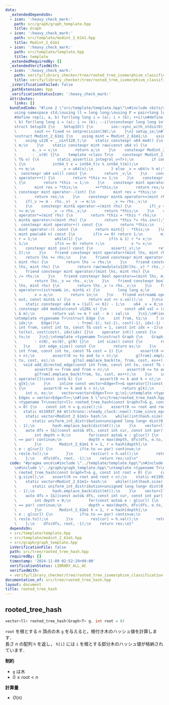 ```yaml
---
data:
  _extendedDependsOn:
  - icon: ':heavy_check_mark:'
    path: src/graph/graph_template.hpp
    title: Graph
  - icon: ':heavy_check_mark:'
    path: src/template/modint_2_61m1.hpp
    title: Modint_2_61m1
  - icon: ':heavy_check_mark:'
    path: src/template/template.hpp
    title: template
  _extendedRequiredBy: []
  _extendedVerifiedWith:
  - icon: ':heavy_check_mark:'
    path: verify/library_checker/tree/rooted_tree_isomorphism_classification.test.cpp
    title: verify/library_checker/tree/rooted_tree_isomorphism_classification.test.cpp
  _isVerificationFailed: false
  _pathExtension: hpp
  _verificationStatusIcon: ':heavy_check_mark:'
  attributes:
    links: []
  bundledCode: "#line 2 \"src/template/template.hpp\"\n#include <bits/stdc++.h>\n\
    using namespace std;\nusing ll = long long;\nusing P = pair<long long, long long>;\n\
    #define rep(i, a, b) for(long long i = (a); i < (b); ++i)\n#define rrep(i, a,\
    \ b) for(long long i = (a); i >= (b); --i)\nconstexpr long long inf = 4e18;\n\
    struct SetupIO {\n    SetupIO() {\n        ios::sync_with_stdio(0);\n        cin.tie(0);\n\
    \        cout << fixed << setprecision(30);\n    }\n} setup_io;\n#line 3 \"src/template/modint_2_61m1.hpp\"\
    \nstruct Modint_2_61m1 {\n    using mint = Modint_2_61m1;\n    using u64 = uint64_t;\n\
    \    using u128 = __uint128_t;\n    static constexpr u64 mod() {\n        return\
    \ m;\n    }\n    static constexpr mint raw(const u64 v) {\n        mint a;\n \
    \       a._v = v;\n        return a;\n    }\n    constexpr Modint_2_61m1()\n \
    \       : _v(0) {}\n    template <class T>\n    constexpr Modint_2_61m1(const\
    \ T& v) {\n        static_assert(is_integral_v<T>);\n        if constexpr(is_signed_v<T>)\
    \ {\n            int64_t x = int64_t(v % int64_t(m));\n            if(x < 0) x\
    \ += m;\n            _v = u64(x);\n        } else _v = u64(v % m);\n    }\n  \
    \  constexpr u64 val() const {\n        return _v;\n    }\n    constexpr mint&\
    \ operator++() {\n        return *this += 1;\n    }\n    constexpr mint& operator--()\
    \ {\n        return *this -= 1;\n    }\n    constexpr mint operator++(int) {\n\
    \        mint res = *this;\n        ++*this;\n        return res;\n    }\n   \
    \ constexpr mint operator--(int) {\n        mint res = *this;\n        --*this;\n\
    \        return res;\n    }\n    constexpr mint& operator+=(mint rhs) {\n    \
    \    if(_v >= m - rhs._v) _v -= m;\n        _v += rhs._v;\n        return *this;\n\
    \    }\n    constexpr mint& operator-=(mint rhs) {\n        if(_v < rhs._v) _v\
    \ += m;\n        _v -= rhs._v;\n        return *this;\n    }\n    constexpr mint&\
    \ operator*=(mint rhs) {\n        return *this = *this * rhs;\n    }\n    constexpr\
    \ mint& operator/=(mint rhs) {\n        return *this *= rhs.inv();\n    }\n  \
    \  constexpr mint operator+() const {\n        return *this;\n    }\n    constexpr\
    \ mint operator-() const {\n        return mint{} - *this;\n    }\n    constexpr\
    \ mint pow(u64 n) const {\n        if(n == 0) return 1;\n        mint x = *this,\
    \ r = 1;\n        while(1) {\n            if(n & 1) r *= x;\n            n >>=\
    \ 1;\n            if(n == 0) return r;\n            x *= x;\n        }\n    }\n\
    \    constexpr mint inv() const {\n        assert(_v);\n        return pow(m -\
    \ 2);\n    }\n    friend constexpr mint operator+(mint lhs, mint rhs) {\n    \
    \    return lhs += rhs;\n    }\n    friend constexpr mint operator-(mint lhs,\
    \ mint rhs) {\n        return lhs -= rhs;\n    }\n    friend constexpr mint operator*(mint\
    \ lhs, mint rhs) {\n        return raw(modulo(u128(lhs._v) * rhs._v));\n    }\n\
    \    friend constexpr mint operator/(mint lhs, mint rhs) {\n        return lhs\
    \ /= rhs;\n    }\n    friend constexpr bool operator==(mint lhs, mint rhs) {\n\
    \        return lhs._v == rhs._v;\n    }\n    friend constexpr bool operator!=(mint\
    \ lhs, mint rhs) {\n        return lhs._v != rhs._v;\n    }\n    friend istream&\
    \ operator>>(istream& in, mint& x) {\n        long long a;\n        in >> a;\n\
    \        x = a;\n        return in;\n    }\n    friend ostream& operator<<(ostream&\
    \ out, const mint& x) {\n        return out << x.val();\n    }\n\n   private:\n\
    \    static constexpr u64 m = (1ull << 61) - 1;\n    u64 _v = 0;\n    inline static\
    \ constexpr u64 modulo(const u128& x) {\n        const u64 val = (x >> 61) + (x\
    \ & m);\n        return val >= m ? val - m : val;\n    }\n};\n#line 3 \"src/graph/graph_template.hpp\"\
    \ntemplate <typename T>\nstruct Edge {\n    int from, to;\n    T cost;\n    int\
    \ idx;\n    Edge()\n        : from(-1), to(-1), cost(-1), idx(-1) {}\n    Edge(const\
    \ int from, const int to, const T& cost = 1, const int idx = -1)\n        : from(from),\
    \ to(to), cost(cost), idx(idx) {}\n    operator int() const {\n        return\
    \ to;\n    }\n};\ntemplate <typename T>\nstruct Graph {\n    Graph(const int N)\n\
    \        : n(N), es(0), g(N) {}\n    int size() const {\n        return n;\n \
    \   }\n    int edge_size() const {\n        return es;\n    }\n    void add_edge(const\
    \ int from, const int to, const T& cost = 1) {\n        assert(0 <= from and from\
    \ < n);\n        assert(0 <= to and to < n);\n        g[from].emplace_back(from,\
    \ to, cost, es);\n        g[to].emplace_back(to, from, cost, es++);\n    }\n \
    \   void add_directed_edge(const int from, const int to, const T& cost = 1) {\n\
    \        assert(0 <= from and from < n);\n        assert(0 <= to and to < n);\n\
    \        g[from].emplace_back(from, to, cost, es++);\n    }\n    inline vector<Edge<T>>&\
    \ operator[](const int& k) {\n        assert(0 <= k and k < n);\n        return\
    \ g[k];\n    }\n    inline const vector<Edge<T>>& operator[](const int& k) const\
    \ {\n        assert(0 <= k and k < n);\n        return g[k];\n    }\n\n   private:\n\
    \    int n, es;\n    vector<vector<Edge<T>>> g;\n};\ntemplate <typename T>\nusing\
    \ Edges = vector<Edge<T>>;\n#line 5 \"src/tree/rooted_tree_hash.hpp\"\ntemplate\
    \ <typename T>\nvector<ll> rooted_tree_hash(const Graph<T>& g, const int root\
    \ = 0) {\n    const int n = g.size();\n    assert(0 <= root and root < n);\n \
    \   static mt19937_64 mt(chrono::steady_clock::now().time_since_epoch().count());\n\
    \    static vector<Modint_2_61m1> hash;\n    while((int)hash.size() < n) {\n \
    \       static uniform_int_distribution<unsigned long long> dist(0, Modint_2_61m1::mod()\
    \ - 1);\n        hash.emplace_back(dist(mt));\n    }\n    vector<ll> res(n);\n\
    \    auto dfs = [&](const auto& dfs, const int cur, const int par) -> int {\n\
    \        int depth = 0;\n        for(const auto& e : g[cur]) {\n            if(e.to\
    \ == par) continue;\n            depth = max(depth, dfs(dfs, e.to, cur) + 1);\n\
    \        }\n        Modint_2_61m1 h = 1, r = hash[depth];\n        for(const auto&\
    \ e : g[cur]) {\n            if(e.to == par) continue;\n            h *= (r +\
    \ res[e.to]);\n        }\n        res[cur] = h.val();\n        return depth;\n\
    \    };\n    dfs(dfs, root, -1);\n    return res;\n}\n"
  code: "#pragma once\n#include \"../template/template.hpp\"\n#include \"../template/modint_2_61m1.hpp\"\
    \n#include \"../graph/graph_template.hpp\"\ntemplate <typename T>\nvector<ll>\
    \ rooted_tree_hash(const Graph<T>& g, const int root = 0) {\n    const int n =\
    \ g.size();\n    assert(0 <= root and root < n);\n    static mt19937_64 mt(chrono::steady_clock::now().time_since_epoch().count());\n\
    \    static vector<Modint_2_61m1> hash;\n    while((int)hash.size() < n) {\n \
    \       static uniform_int_distribution<unsigned long long> dist(0, Modint_2_61m1::mod()\
    \ - 1);\n        hash.emplace_back(dist(mt));\n    }\n    vector<ll> res(n);\n\
    \    auto dfs = [&](const auto& dfs, const int cur, const int par) -> int {\n\
    \        int depth = 0;\n        for(const auto& e : g[cur]) {\n            if(e.to\
    \ == par) continue;\n            depth = max(depth, dfs(dfs, e.to, cur) + 1);\n\
    \        }\n        Modint_2_61m1 h = 1, r = hash[depth];\n        for(const auto&\
    \ e : g[cur]) {\n            if(e.to == par) continue;\n            h *= (r +\
    \ res[e.to]);\n        }\n        res[cur] = h.val();\n        return depth;\n\
    \    };\n    dfs(dfs, root, -1);\n    return res;\n}"
  dependsOn:
  - src/template/template.hpp
  - src/template/modint_2_61m1.hpp
  - src/graph/graph_template.hpp
  isVerificationFile: false
  path: src/tree/rooted_tree_hash.hpp
  requiredBy: []
  timestamp: '2024-11-09 02:52:29+09:00'
  verificationStatus: LIBRARY_ALL_AC
  verifiedWith:
  - verify/library_checker/tree/rooted_tree_isomorphism_classification.test.cpp
documentation_of: src/tree/rooted_tree_hash.hpp
layout: document
title: rooted_tree_hash
---
```


## rooted_tree_hash

```cpp
vector<ll> rooted_tree_hash(Graph<T> g, int root = 0)
```

`root` を根とする $n$ 頂点の木 `g` を与えると，根付き木のハッシュ値を計算します．<br>
長さ $n$ の配列 `h` を返し， `h[i]` には `i` を根とする部分木のハッシュ値が格納されています．

**制約**

- `g` は木
- $0 \leq \mathrm{root} < n$

**計算量**

- $O(n)$